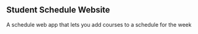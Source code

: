 ## Student Schedule Website
A schedule web app that lets you add courses to a schedule for the week

